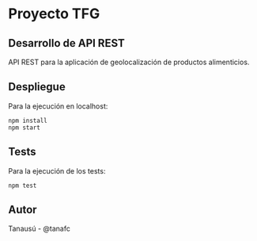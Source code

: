 # Proyecto TFG
## Desarrollo de API REST
API REST para la aplicación de geolocalización de productos alimenticios.

## Despliegue
Para la ejecución en localhost:
```
npm install
npm start
```

## Tests
Para la ejecución de los tests:
```
npm test
```

## Autor
Tanausú - @tanafc